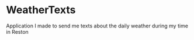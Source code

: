 # WeatherTexts
Application I made to send me texts about the daily weather during my time in Reston
